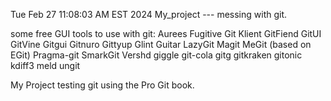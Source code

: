 Tue Feb 27 11:08:03 AM EST 2024
My_project --- messing with git.

some free GUI tools to use with git:
Aurees
Fugitive
Git Klient
GitFiend
GitUI
GitVine
Gitgui
Gitnuro
Gittyup 
Glint
Guitar
LazyGit
Magit 
MeGit (based on EGit)
Pragma-git
SmarkGit
Vershd
giggle
git-cola
gitg
gitkraken
gitonic
kdiff3
meld
ungit



My Project
testing git using the Pro Git book.




